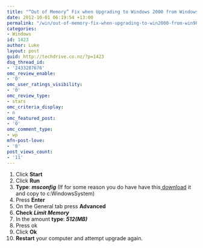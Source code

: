 ```yaml
---
title: "“Out of Memory” Fix when Upgrading to Windows 2000 from Windows 98SE"
date: 2012-10-01 06:19:54 +13:00
permalink: "/win/out-of-memory-fix-when-upgrading-to-win2000-from-win98se/"
categories:
- Windows
id: 1423
author: Luke
layout: post
guid: http://techdrive.co.nz/?p=1423
dsq_thread_id:
- '2433287676'
omc_review_enable:
- '0'
omc_user_ratings_visibility:
- '0'
omc_review_type:
- stars
omc_criteria_display:
- n
omc_featured_post:
- '0'
omc_comment_type:
- wp
mfn-post-love:
- '0'
post_views_count:
- '11'
---
```


<div>
  <ol start="1">
    <li>
      Click <strong>Start</strong>
    </li>
    <li>
      Click <strong>Run</strong>
    </li>
    <li>
      <strong>Type</strong>: <strong><em>msconfig</em></strong> (If for some reason you do have have this<a title="The Tech Guide MSConfig download link" href="http://www.thetechguide.com/downloads/msconfig.zip"> download</a> it and copy to c:WindowsSystem)
    </li>
    <li>
      Press <strong>Enter</strong>
    </li>
    <li>
      On the General tab press <strong>Advanced</strong>
    </li>
    <li>
      <strong>Check</strong> <strong><em>Limit Memory</em></strong>
    </li>
    <li>
      In the amount <strong>type</strong>: <strong><em>512(MB)</em></strong>
    </li>
    <li>
      Press ok<strong></strong>
    </li>
    <li>
      Click <strong>Ok</strong>
    </li>
    <li>
      <strong>Restart</strong> your computer and attempt upgrade again.
    </li>
  </ol>
</div>